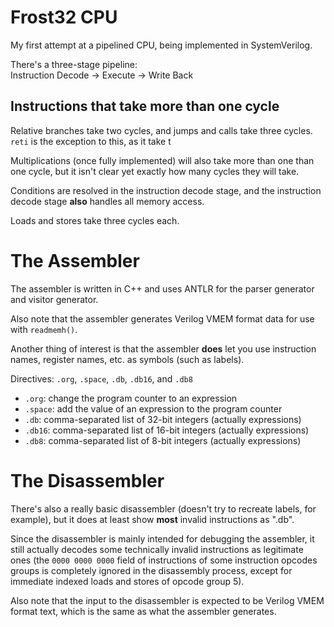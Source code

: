 # Frost32 CPU
My first attempt at a pipelined CPU, being implemented in SystemVerilog.

There's a three-stage pipeline:  
    Instruction Decode -> Execute -> Write Back

## Instructions that take more than one cycle
Relative branches take two cycles, and jumps and calls take three cycles.
`reti` is the exception to this, as it take t

<!--
Multiplications are single-cycle, but only produce 32-bit results.
-->

Multiplications (once fully implemented) will also take more than one than
one cycle, but it isn't clear yet exactly how many cycles they will take.

Conditions are resolved in the instruction decode stage, and the
instruction decode stage **also** handles all memory access.

Loads and stores take three cycles each.


# The Assembler
The assembler is written in C++ and uses ANTLR for the parser generator and
visitor generator.

Also note that the assembler generates Verilog VMEM format data for use
with `readmemh()`.

Another thing of interest is that the assembler **does** let you use
instruction names, register names, etc. as symbols (such as labels).

Directives:  `.org`, `.space`, `.db`, `.db16`, and `.db8`
* `.org`:  change the program counter to an expression
* `.space`:  add the value of an expression to the program counter
* `.db`:  comma-separated list of 32-bit integers (actually expressions)
* `.db16`:  comma-separated list of 16-bit integers (actually expressions)
* `.db8`:  comma-separated list of 8-bit integers (actually expressions)

# The Disassembler
There's also a really basic disassembler (doesn't try to recreate labels,
for example), but it does at least show **most** invalid instructions as
".db".

Since the disassembler is mainly intended for debugging the assembler, it
still actually decodes some technically invalid instructions as legitimate
ones (the `0000 0000 0000` field of instructions of some instruction
opcodes groups is completely ignored in the disassembly
process, except for immediate indexed loads and stores of opcode group 5).

Also note that the input to the disassembler is expected to be Verilog VMEM
format text, which is the same as what the assembler generates.
